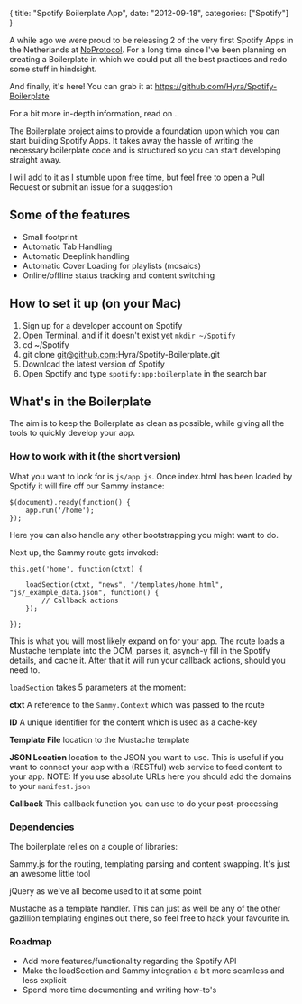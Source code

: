 {
  title: "Spotify Boilerplate App",
  date: "2012-09-18",
  categories: ["Spotify"]
}

A while ago we were proud to be releasing 2 of the very first Spotify Apps in the Netherlands at <a href="http://noprotocol.nl" title="NoProtocol" target="_blank">NoProtocol</a>. For a long time since I've been planning on creating a Boilerplate in which we could put all the best practices and redo some stuff in hindsight.

And finally, it's here! You can grab it at <a href="https://github.com/Hyra/Spotify-Boilerplate" title="https://github.com/Hyra/Spotify-Boilerplate" target="_blank">https://github.com/Hyra/Spotify-Boilerplate</a>

For a bit more in-depth information, read on ..

<!--more-->

The Boilerplate project aims to provide a foundation upon which you can start building Spotify Apps. It takes away the hassle of writing the necessary boilerplate code and is structured so you can start developing straight away.

I will add to it as I stumble upon free time, but feel free to open a Pull Request or submit an issue for a suggestion

## Some of the features

*   Small footprint
*   Automatic Tab Handling
*   Automatic Deeplink handling
*   Automatic Cover Loading for playlists (mosaics)
*   Online/offline status tracking and content switching

## How to set it up (on your Mac)

1.  Sign up for a developer account on Spotify
2.  Open Terminal, and if it doesn't exist yet `mkdir ~/Spotify`
3.  cd ~/Spotify
4.  git clone git@github.com:Hyra/Spotify-Boilerplate.git
5.  Download the latest version of Spotify
6.  Open Spotify and type `spotify:app:boilerplate` in the search bar

## What's in the Boilerplate

The aim is to keep the Boilerplate as clean as possible, while giving all the tools to quickly develop your app.

### How to work with it (the short version)

What you want to look for is `js/app.js`. Once index.html has been loaded by Spotify it will fire off our Sammy instance:

    $(document).ready(function() {
    	app.run('/home');
    });

Here you can also handle any other bootstrapping you might want to do.

Next up, the Sammy route gets invoked:

    this.get('home', function(ctxt) {

    	loadSection(ctxt, "news", "/templates/home.html", "js/_example_data.json", function() {
    		// Callback actions
    	});

    });

This is what you will most likely expand on for your app. The route loads a Mustache template into the DOM, parses it, asynch-y fill in the Spotify details, and cache it. After that it will run your callback actions, should you need to.

`loadSection` takes 5 parameters at the moment:

**ctxt** A reference to the `Sammy.Context` which was passed to the route

**ID** A unique identifier for the content which is used as a cache-key

**Template File** location to the Mustache template

**JSON Location** location to the JSON you want to use. This is useful if you want to connect your app with a (RESTful) web service to feed content to your app. NOTE: If you use absolute URLs here you should add the domains to your `manifest.json`

**Callback** This callback function you can use to do your post-processing

### Dependencies

The boilerplate relies on a couple of libraries:

Sammy.js for the routing, templating parsing and content swapping. It's just an awesome little tool

jQuery as we've all become used to it at some point

Mustache as a template handler. This can just as well be any of the other gazillion templating engines out there, so feel free to hack your favourite in.

### Roadmap

*   Add more features/functionality regarding the Spotify API
*   Make the loadSection and Sammy integration a bit more seamless and less explicit
*   Spend more time documenting and writing how-to's

